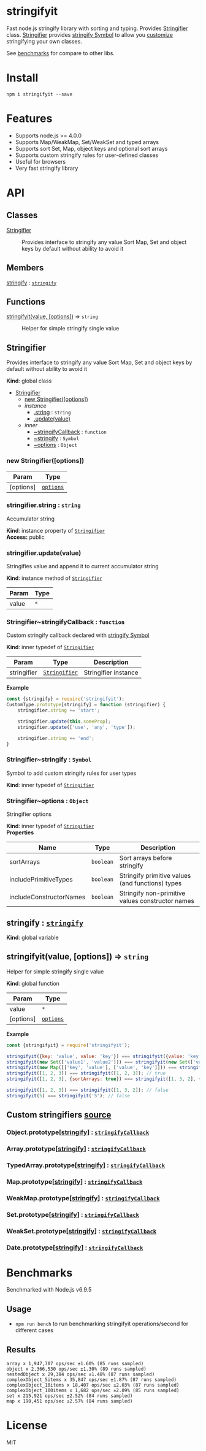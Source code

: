 # stringifyit
Fast node.js stringify library with sorting and typing. Provides [Stringifier](#Stringifier) class. [Stringifier](#Stringifier) provides [stringify Symbol](#stringifierstringify--symbol) to allow you [customize](#stringifierstringifycallback--function) stringifying your own classes.

See [benchmarks](#benchmarks) for compare to other libs.

# Install
`npm i stringifyit --save`

# Features

- Supports node.js >= 4.0.0
- Supports Map/WeakMap, Set/WeakSet and typed arrays
- Supports sort Set, Map, object keys and optional sort arrays
- Supports custom stringify rules for user-defined classes
- Useful for browsers
- Very fast stringify library

# API

## Classes

<dl>
<dt><a href="#Stringifier">Stringifier</a></dt>
<dd><p>Provides interface to stringify any value
Sort Map, Set and object keys by default without ability to avoid it</p>
</dd>
</dl>

## Members

<dl>
<dt><a href="#stringify">stringify</a> : <code><a href="#Stringifier..stringify">stringify</a></code></dt>
<dd></dd>
</dl>

## Functions

<dl>
<dt><a href="#stringifyit">stringifyit(value, [options])</a> ⇒ <code>string</code></dt>
<dd><p>Helper for simple stringify single value</p>
</dd>
</dl>

<a name="Stringifier"></a>

## Stringifier
Provides interface to stringify any value
Sort Map, Set and object keys by default without ability to avoid it

**Kind**: global class  

* [Stringifier](#Stringifier)
    * [new Stringifier([options])](#new_Stringifier_new)
    * _instance_
        * [.string](#Stringifier+string) : <code>string</code>
        * [.update(value)](#Stringifier+update)
    * _inner_
        * [~stringifyCallback](#Stringifier..stringifyCallback) : <code>function</code>
        * [~stringify](#Stringifier..stringify) : <code>Symbol</code>
        * [~options](#Stringifier..options) : <code>Object</code>

<a name="new_Stringifier_new"></a>

### new Stringifier([options])

| Param | Type |
| --- | --- |
| [options] | <code>[options](#Stringifier..options)</code> | 

<a name="Stringifier+string"></a>

### stringifier.string : <code>string</code>
Accumulator string

**Kind**: instance property of <code>[Stringifier](#Stringifier)</code>  
**Access:** public  
<a name="Stringifier+update"></a>

### stringifier.update(value)
Stringifies value and append it to current accumulator string

**Kind**: instance method of <code>[Stringifier](#Stringifier)</code>  

| Param | Type |
| --- | --- |
| value | <code>\*</code> | 

<a name="Stringifier..stringifyCallback"></a>

### Stringifier~stringifyCallback : <code>function</code>
Custom stringify callback declared with [stringify Symbol](#Stringifier..stringify)

**Kind**: inner typedef of <code>[Stringifier](#Stringifier)</code>  

| Param | Type | Description |
| --- | --- | --- |
| stringifier | <code>[Stringifier](#Stringifier)</code> | Stringifier instance |

**Example**  
```js
const {stringify} = require('stringifyit');
CustomType.prototype[stringify] = function (stringifier) {
    stringifier.string += 'start';

    stringifier.update(this.someProp);
    stringifier.update(['use', 'any', 'type']);

    stringifier.string += 'end';
}
```
<a name="Stringifier..stringify"></a>

### Stringifier~stringify : <code>Symbol</code>
Symbol to add custom stringify rules for user types

**Kind**: inner typedef of <code>[Stringifier](#Stringifier)</code>  
<a name="Stringifier..options"></a>

### Stringifier~options : <code>Object</code>
Stringifier options

**Kind**: inner typedef of <code>[Stringifier](#Stringifier)</code>  
**Properties**

| Name | Type | Description |
| --- | --- | --- |
| sortArrays | <code>boolean</code> | Sort arrays before stringify |
| includePrimitiveTypes | <code>boolean</code> | Stringify primitive values (and functions) types |
| includeConstructorNames | <code>boolean</code> | Stringify non-primitive values constructor names |

<a name="stringify"></a>

## stringify : <code>[stringify](#Stringifier..stringify)</code>
**Kind**: global variable  
<a name="stringifyit"></a>

## stringifyit(value, [options]) ⇒ <code>string</code>
Helper for simple stringify single value

**Kind**: global function  

| Param | Type |
| --- | --- |
| value | <code>\*</code> | 
| [options] | <code>[options](#Stringifier..options)</code> | 

**Example**  
```js
const {stringifyit} = require('stringifyit');

stringifyit({key: 'value', value: 'key'}) === stringifyit({value: 'key', key: 'value'}); // true
stringifyit(new Set(['value1', 'value2'])) === stringifyit(new Set(['value2', 'value1'])); // true
stringifyit(new Map([['key', 'value'], ['value', 'key']])) === stringifyit(new Map([['value', 'key'], ['key', 'value']])); // true
stringifyit([1, 2, 3]) === stringifyit([1, 2, 3]); // true
stringifyit([1, 2, 3], {sortArrays: true}) === stringifyit([1, 3, 2], {sortArrays: true}); // true

stringifyit([1, 2, 3]) === stringifyit([1, 3, 2]); // false
stringifyit(5) === stringifyit('5'); // false
```

## Custom stringifiers [source](stringifiers)

### Object.prototype[[stringify](#Stringifier..stringify)] : <code>[stringifyCallback](#Stringifier..stringifyCallback)</code>
### Array.prototype[[stringify](#Stringifier..stringify)] : <code>[stringifyCallback](#Stringifier..stringifyCallback)</code>
### TypedArray.prototype[[stringify](#Stringifier..stringify)] : <code>[stringifyCallback](#Stringifier..stringifyCallback)</code>
### Map.prototype[[stringify](#Stringifier..stringify)] : <code>[stringifyCallback](#Stringifier..stringifyCallback)</code>
### WeakMap.prototype[[stringify](#Stringifier..stringify)] : <code>[stringifyCallback](#Stringifier..stringifyCallback)</code>
### Set.prototype[[stringify](#Stringifier..stringify)] : <code>[stringifyCallback](#Stringifier..stringifyCallback)</code>
### WeakSet.prototype[[stringify](#Stringifier..stringify)] : <code>[stringifyCallback](#Stringifier..stringifyCallback)</code>
### Date.prototype[[stringify](#Stringifier..stringify)] : <code>[stringifyCallback](#Stringifier..stringifyCallback)</code>

# Benchmarks

Benchmarked with Node.js v6.9.5

## Usage

* `npm run bench` to run benchmarking stringifyit operations/second for different cases

## Results

```
array x 1,947,707 ops/sec ±1.60% (85 runs sampled)
object x 2,366,530 ops/sec ±1.30% (89 runs sampled)
nestedObject x 29,384 ops/sec ±1.48% (87 runs sampled)
complexObject_5items x 35,847 ops/sec ±1.87% (87 runs sampled)
complexObject_10items x 18,407 ops/sec ±2.03% (87 runs sampled)
complexObject_100items x 1,682 ops/sec ±2.09% (85 runs sampled)
set x 215,921 ops/sec ±2.52% (84 runs sampled)
map x 190,451 ops/sec ±2.57% (84 runs sampled)
```


# License
MIT
